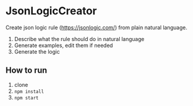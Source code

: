# JsonLogicCreator

Create json logic rule (https://jsonlogic.com/) from plain natural language.
1. Describe what the rule should do in natural language
2. Generate examples, edit them if needed
3. Generate the logic


## How to run
1. clone
2. `npm install`
3. `npm start`
